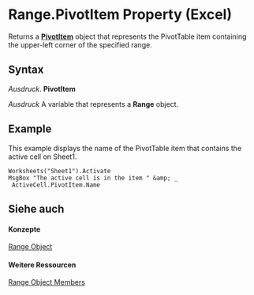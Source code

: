 
# Range.PivotItem Property (Excel)

Returns a  **[PivotItem](5829a1d9-0924-9ce8-1120-229e4595285a.md)** object that represents the PivotTable item containing the upper-left corner of the specified range.


## Syntax

 _Ausdruck_. **PivotItem**

 _Ausdruck_ A variable that represents a **Range** object.


## Example

This example displays the name of the PivotTable item that contains the active cell on Sheet1.


```
Worksheets("Sheet1").Activate 
MsgBox "The active cell is in the item " &amp; _ 
 ActiveCell.PivotItem.Name
```


## Siehe auch


#### Konzepte


[Range Object](b8207778-0dcc-4570-1234-f130532cc8cd.md)
#### Weitere Ressourcen


[Range Object Members](http://msdn.microsoft.com/library/4336bf81-1e63-7e44-1792-baf366a027a7%28Office.15%29.aspx)